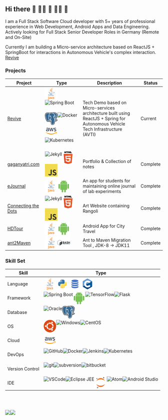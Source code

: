 ## Hi there 👋 🙋‍♀️ 🧙 👩‍💻 🌈


I am a Full Stack Software Cloud developer with 5+ years of professional experience in Web Development, Android Apps and Data Engineering. Actively looking for Full Stack Senior Developer Roles in Germany (Remote and On-Site)

Currently I am building a Micro-service architecture based on ReactJS + SpringBoot for interactions in Autonomous Vehicle's complex interaction.   [Revive](https://github.com/sachinsshetty/revive)

### Projects

  | Project | Type | Description | Status |
  |---|---|---| ---|
  [Revive](https://github.com/sachinsshetty/revive) | <img height="40" align="left" src="https://raw.githubusercontent.com/github/explore/5b3600551e122a3277c2c5368af2ad5725ffa9a1/topics/java/java.png" alt="Java" />  <img height="40" align="left" src="https://avatars.githubusercontent.com/u/317776?s=200&v=4" alt="Spring Boot" /> <img height="40" align="left" src="https://raw.githubusercontent.com/github/explore/80688e429a7d4ef2fca1e82350fe8e3517d3494d/topics/postgresql/postgresql.png" alt="PostgreSQL" />   <img height="40" align="left" src="https://avatars.githubusercontent.com/u/7739233?s=200&v=4" alt="Docker" />  <img height="40" align="left" src="https://raw.githubusercontent.com/github/explore/fbceb94436312b6dacde68d122a5b9c7d11f9524/topics/aws/aws.png" alt="AWS" /> <img height="40" align="left" src="https://avatars.githubusercontent.com/u/13629408?s=200&v=4" alt="Kubernetes" />  | Tech Demo based on Micro-services architecture built using ReactJS + Spring for Autonomous Vehicle Tech Infrastructure (AVTI) | Current |
  | [gaganyatri.com](https://sachinsshetty.github.io/gaganyatri.com) | <img height="40" align="left" src="https://avatars.githubusercontent.com/u/3083652?s=200&v=4" alt="Jekyll" />       <img height="40" align="left" src="https://raw.githubusercontent.com/github/explore/80688e429a7d4ef2fca1e82350fe8e3517d3494d/topics/html/html.png" alt="HTML" />  <img height="40" align="left" src="https://raw.githubusercontent.com/github/explore/80688e429a7d4ef2fca1e82350fe8e3517d3494d/topics/javascript/javascript.png" alt="JS" />     | Portfolio & Collection of notes  | Complete |
| [eJournal](https://slabstech.github.io/ejournal/) | <img height="40" align="left" src="https://raw.githubusercontent.com/github/explore/5b3600551e122a3277c2c5368af2ad5725ffa9a1/topics/java/java.png" alt="Java" />  <img height="40" align="left" src="https://raw.githubusercontent.com/github/explore/8baf984947f4d9c32006bd03fa4c51ff91aadf8d/topics/android/android.png" alt="Android" />| An app for students for maintaining online journal of lab experiments  | Complete |
| [Connecting the Dots](https://github.com/slabstech/connectingthedots.com)| <img height="40" align="left" src="https://avatars.githubusercontent.com/u/3083652?s=200&v=4" alt="Jekyll" />       <img height="40" align="left" src="https://raw.githubusercontent.com/github/explore/80688e429a7d4ef2fca1e82350fe8e3517d3494d/topics/html/html.png" alt="HTML" />  <img height="40" align="left" src="https://raw.githubusercontent.com/github/explore/80688e429a7d4ef2fca1e82350fe8e3517d3494d/topics/javascript/javascript.png" alt="JS" /> | Art Website containing Rangoli | Complete |
| [HDTour](https://github.com/slabstech/thehdtour-app) | <img height="40" align="left" src="https://raw.githubusercontent.com/github/explore/5b3600551e122a3277c2c5368af2ad5725ffa9a1/topics/java/java.png" alt="Java" />  <img height="40" align="left" src="https://raw.githubusercontent.com/github/explore/8baf984947f4d9c32006bd03fa4c51ff91aadf8d/topics/android/android.png" alt="Android" /> | Android App for City Travel  | Complete |
| [ant2Maven](https://github.com/slabstech/ant2Maven) | <img height="40" align="left" src="https://raw.githubusercontent.com/github/explore/5b3600551e122a3277c2c5368af2ad5725ffa9a1/topics/java/java.png" alt="Java" /> <img height="40" align="left" src="https://raw.githubusercontent.com/github/explore/80688e429a7d4ef2fca1e82350fe8e3517d3494d/topics/bash/bash.png" alt="Bash" />  | Ant to Maven Migration Tool , JDK-8 -> JDK11  | Complete |


### Skill Set

  | Skill | Type |
  |---|---|
  | Language | <img height="40" align="left" src="https://raw.githubusercontent.com/github/explore/5b3600551e122a3277c2c5368af2ad5725ffa9a1/topics/java/java.png" alt="Java" /> <img height="40" align="left" src="https://raw.githubusercontent.com/github/explore/80688e429a7d4ef2fca1e82350fe8e3517d3494d/topics/python/python.png" alt="Python" /> <img height="40" align="left" src="https://raw.githubusercontent.com/github/explore/80688e429a7d4ef2fca1e82350fe8e3517d3494d/topics/sql/sql.png" alt="SQL" /> <img height="40" align="left" src="https://raw.githubusercontent.com/github/explore/f3e22f0dca2be955676bc70d6214b95b13354ee8/topics/c/c.png" alt="C++" />  |
  | Framework | <img height="40" align="left" src="https://avatars.githubusercontent.com/u/317776?s=200&v=4" alt="Spring Boot" />  <img height="40" align="left" src="https://raw.githubusercontent.com/github/explore/8baf984947f4d9c32006bd03fa4c51ff91aadf8d/topics/android/android.png" alt="Android" /> <img height="40" align="left" src="https://avatars.githubusercontent.com/u/15658638?s=200&v=4" alt="TensorFlow" />  <img height="40" align="left" src="https://flask.palletsprojects.com/en/2.1.x/_static/flask-icon.png" alt="Flask" /> |
  | Database | <img height="40" align="left" src="https://avatars.githubusercontent.com/u/4430336?s=200&v=4" alt="Oracle" />  <img height="40" align="left" src="https://raw.githubusercontent.com/github/explore/80688e429a7d4ef2fca1e82350fe8e3517d3494d/topics/postgresql/postgresql.png" alt="PostgreSQL" />  |
  | OS |<img height="40" align="left" src="https://raw.githubusercontent.com/github/explore/80688e429a7d4ef2fca1e82350fe8e3517d3494d/topics/ubuntu/ubuntu.png" alt="Ubuntu" /> <img height="40" align="left" src="https://avatars.githubusercontent.com/u/6154722?s=200&v=4" alt="Windows" />  <img height="40" align="left" src="https://avatars.githubusercontent.com/u/79192?s=200&v=4" alt="CentOS" />   |
  | Cloud | <img height="40" align="left" src="https://raw.githubusercontent.com/github/explore/fbceb94436312b6dacde68d122a5b9c7d11f9524/topics/aws/aws.png" alt="AWS" />   |
  | DevOps | <img height="40" align="left" src="https://avatars.githubusercontent.com/u/9919?s=200&v=4" alt="GitHub" />     <img height="40" align="left" src="https://avatars.githubusercontent.com/u/7739233?s=200&v=4" alt="Docker" /> <img height="40" align="left" src="https://avatars.githubusercontent.com/u/107424?s=200&v=4" alt="Jenkins" />     <img height="40" align="left" src="https://avatars.githubusercontent.com/u/13629408?s=200&v=4" alt="Kubernetes" />  |
  | Version Control |  <img height="40" align="left" src="https://avatars.githubusercontent.com/u/18133?s=200&v=4" alt="git" />  <img height="40" align="left" src="https://subversion.apache.org/icon.png" alt="subversion" /> <img height="40" align="left" src="https://wac-cdn.atlassian.com/assets/img/favicons/bitbucket/favicon-16x16.png" alt="bitbucket" />
  | IDE |  <img height="40" align="left" src="https://code.visualstudio.com/favicon.ico" alt="VSCode" />  <img height="40" align="left" src="https://avatars.githubusercontent.com/u/56974?s=200&v=4" alt="Eclipse JEE" /> <img height="40" align="left" src="https://raw.githubusercontent.com/github/explore/80688e429a7d4ef2fca1e82350fe8e3517d3494d/topics/jupyter-notebook/jupyter-notebook.png" alt="Jupyter Notebook" /> <img height="40" align="left" src="https://avatars.githubusercontent.com/u/1089146?s=200&v=4" alt="Atom" /> <img height="40" align="left" src="https://upload.wikimedia.org/wikipedia/commons/9/95/Android_Studio_Icon_3.6.svg" alt="Android Studio" />  | |



<br/><br/>

 <img height="170" align="left" src="https://github-readme-stats.vercel.app/api?username=sachinsshetty&count_private=true&include_all_commits=true&theme=onedark" />


 <img src="https://github-readme-stats.vercel.app/api/top-langs/?username=sachinsshetty&layout=compact&theme=onedark&count_private=false" >
